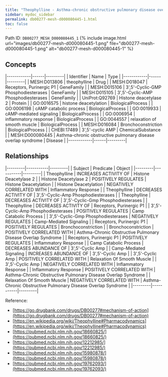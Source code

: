 ```yaml
---
title: "Theophylline - Asthma-chronic obstructive pulmonary disease overlap syndrome"
sidebar: mydoc_sidebar
permalink: db00277-mesh-d000080445-1.html
toc: false 
---
```



Path ID: `DB00277_MESH_D000080445_1`
{% include image.html url="images/db00277-mesh-d000080445-1.png" file="db00277-mesh-d000080445-1.png" alt="db00277-mesh-d000080445-1" %}

## Concepts

|------------|------|---------|
| Identifier | Name | Type    |
|------------|------|---------|
| MESH:D013806 | theophylline | Drug |
| MESH:D018047 | Receptors, Purinergic P1 | GeneFamily |
| MESH:D015106 | 3',5'-Cyclic-GMP Phosphodiesterases | GeneFamily |
| MESH:D015105 | 3',5'-Cyclic-AMP Phosphodiesterases | GeneFamily |
| UniProt:Q92769 | Histone deacetylase 2 | Protein |
| GO:0016575 | histone deacetylation | BiologicalProcess |
| GO:0006198 | cAMP catabolic process | BiologicalProcess |
| GO:0019933 | cAMP-mediated signaling | BiologicalProcess |
| GO:0006954 | inflammatory response | BiologicalProcess |
| GO:0044557 | relaxation of smooth muscle | BiologicalProcess |
| MESH:D016084 | Bronchoconstriction | BiologicalProcess |
| CHEBI:17489 | 3',5'-cyclic AMP | ChemicalSubstance |
| MESH:D000080445 | Asthma-chronic obstructive pulmonary disease overlap syndrome | Disease |
|------------|------|---------|

## Relationships

|---------|-----------|---------|
| Subject | Predicate | Object  |
|---------|-----------|---------|
| Theophylline | INCREASES ACTIVITY OF | Histone Deacetylase 2 |
| Histone Deacetylase 2 | POSITIVELY REGULATES | Histone Deacetylation |
| Histone Deacetylation | NEGATIVELY CORRELATED WITH | Inflammatory Response |
| Theophylline | DECREASES ACTIVITY OF | 3',5'-Cyclic-Amp Phosphodiesterases |
| Theophylline | DECREASES ACTIVITY OF | 3',5'-Cyclic-Gmp Phosphodiesterases |
| Theophylline | DECREASES ACTIVITY OF | Receptors, Purinergic P1 |
| 3',5'-Cyclic-Amp Phosphodiesterases | POSITIVELY REGULATES | Camp Catabolic Process |
| 3',5'-Cyclic-Gmp Phosphodiesterases | NEGATIVELY REGULATES | Camp-Mediated Signaling |
| Receptors, Purinergic P1 | POSITIVELY REGULATES | Bronchoconstriction |
| Bronchoconstriction | POSITIVELY CORRELATED WITH | Asthma-Chronic Obstructive Pulmonary Disease Overlap Syndrome |
| Receptors, Purinergic P1 | POSITIVELY REGULATES | Inflammatory Response |
| Camp Catabolic Process | DECREASES ABUNDANCE OF | 3',5'-Cyclic Amp |
| Camp-Mediated Signaling | INCREASES ABUNDANCE OF | 3',5'-Cyclic Amp |
| 3',5'-Cyclic Amp | POSITIVELY CORRELATED WITH | Relaxation Of Smooth Muscle |
| 3',5'-Cyclic Amp | NEGATIVELY CORRELATED WITH | Inflammatory Response |
| Inflammatory Response | POSITIVELY CORRELATED WITH | Asthma-Chronic Obstructive Pulmonary Disease Overlap Syndrome |
| Relaxation Of Smooth Muscle | NEGATIVELY CORRELATED WITH | Asthma-Chronic Obstructive Pulmonary Disease Overlap Syndrome |
|---------|-----------|---------|

Reference: 
  - [https://go.drugbank.com/drugs/DB00277#mechanism-of-action](https://go.drugbank.com/drugs/DB00277#mechanism-of-action)
  - [https://en.wikipedia.org/wiki/Theophylline#Pharmacodynamics](https://en.wikipedia.org/wiki/Theophylline#Pharmacodynamics)
  - [https://pubmed.ncbi.nlm.nih.gov/18660825/](https://pubmed.ncbi.nlm.nih.gov/18660825/)
  - [https://pubmed.ncbi.nlm.nih.gov/12212985/](https://pubmed.ncbi.nlm.nih.gov/12212985/)
  - [https://pubmed.ncbi.nlm.nih.gov/15980878/](https://pubmed.ncbi.nlm.nih.gov/15980878/)
  - [https://pubmed.ncbi.nlm.nih.gov/19762093/](https://pubmed.ncbi.nlm.nih.gov/19762093/)
